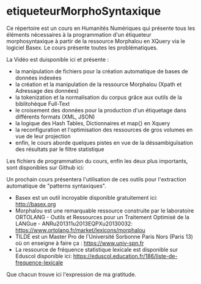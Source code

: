 # etiqueteurMorphoSyntaxique

Ce répertoire est un cours en Humanités Numériques qui présente tous les éléments nécessaires à la programmation d'un étiqueteur morphosyntaxique à partir de la ressource Morphalou en XQuery via le logiciel Basex. Le cours présente toutes les problématiques. 

La Vidéo est duisponible ici et présente : 

- la manipulation de fichiers pour la création automatique de bases de données indexées
- la création et la manipulation de la ressource Morphalou (Xpath et Adressage des données)
- la tokenization et la normalisation du corpus grâce aux outils de la biblitohèque Full-Text
- le croisement des données pour la production d'un étiquetage dans différents formats (XML, JSON)
- la logique des Hash Tables, Dictionnaires et map{} en Xquery
- la reconfiguration et l'optimisation des ressources de gros volumes en vue de leur projection
- enfin, le cours aborde quelques pistes en vue de la déssambiguïsation des résultats par le filtre statistique

Les fichiers de programmation du cours, enfin les deux plus importants, sont disponibles sur Github ici: 

Un prochain cours présentera l'utilisation de ces outils pour l'extraction automatique de "patterns syntaxiques".

- Basex est un outil incroyable disponible gratuitement ici: http://basex.org
- Morphalou est une remarquable ressource construite par le laboratoire ORTOLANG - Outils et Ressources pour un Traitement Optimisé de la LANGue - ANRu201311u2013EQPXu20130032: https://www.ortolang.fr/market/lexicons/morphalou
- TILDE est un Master Pro de l'Université Sorbonne Paris Nors (Paris 13) où on enseigne à faire ça : https://www.univ-spn.fr
- La ressource de fréquence statistique lexicale est disponible sur Eduscol disponible ici: https://eduscol.education.fr/186/liste-de-frequence-lexicale


Que chacun trouve ici l'expression de ma gratitude. 


